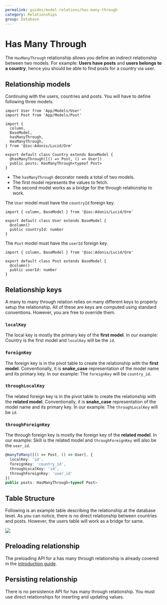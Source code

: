 ```yaml
---
permalink: guides/model-relations/has-many-through
category: Relationships
group: Database
---
```


# Has Many Through
The `HasManyThrough` relationship allows you define an indirect relationship between two models. For example: **Users have posts** and **users belongs to a country**, hence you should be able to find posts for a country via user.

## Relationship models
Continuing with the users, countries and posts. You will have to define following three models.

```ts{}{app/Models/Country.ts}
import User from 'App/Models/User'
import Post from 'App/Models/Post'

import {
  column,
  BaseModel,
  hasManyThrough,
  HasManyThrough,
} from '@ioc:Adonis/Lucid/Orm'

export default class Country extends BaseModel {
  @hasManyThrough([() => Post, () => User])
  public posts: HasManyThrough<typeof Post>
}
```

- The `hasManyThrough` decorator needs a total of two models. 
- The first model represents the values to fetch.
- The second model works as a bridge for the through relationship to work.

The `User` model must have the `countryId` foreign key.

```ts{}{app/Models/User.ts}
import { column, BaseModel } from '@ioc:Adonis/Lucid/Orm'

export default class User extends BaseModel {
  @column()
  public countryId: number
}
```

The `Post` model must have the `userId` foreign key.

```ts{}{app/Models/Post.ts}
import { column, BaseModel } from '@ioc:Adonis/Lucid/Orm'

export default class Post extends BaseModel {
  @column()
  public userId: number
}
```

## Relationship keys
A many to many through relation relies on many different keys to properly setup the relationship. All of these are keys are computed using standard conventions. However, you are free to override them.

### `localKey`
The local key is mostly the primary key of the **first model**. In our example: Country is the first model and `localKey` will be the `id`.

### `foreignKey`
The foreign key is in the pivot table to create the relationship with the **first model**. Conventionally, it is **snake_case** representation of the model name and its primary key. In our example: The `foreignKey` will be `country_id`.

### `throughLocalKey`
The related foreign key is in the pivot table to create the relationship with the **related model**. Conventionally, it is **snake_case** representation of the model name and its primary key. In our example: The `throughLocalKey` will be `id`.

### `throughForeignKey`
The through foreign key is mostly the foreign key of the **related model**. In our example: Skill is the related model and `throughForeignKey` will also be the `user_id`.

```ts
@manyToMany([() => Post, () => User], {
  localKey: 'id',
  foreignKey: 'country_id',
  throughLocalKey: 'id',
  throughForeignKey: 'user_id'
})
public posts: HasManyThrough<typeof Post>
```

## Table Structure
Following is an example table describing the relationship at the database level. As you can notice, there is no direct relationship between countries and posts. However, the users table will work as a bridge for same.

![](https://res.cloudinary.com/adonis-js/image/upload/v1596958724/adonisjs.com/has-many-through_u6gkjr.png)

## Preloading relationship
The preloading API for a has many through relationship is already covered in the [introduction guide](/guides/model-relations/introduction#preloading-relationship).

## Persisting relationship
There is no persistence API for has many through relationship. You must use direct relationships for inserting and updating values.
